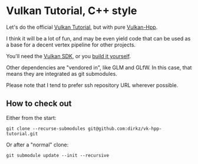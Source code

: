 # Vulkan Tutorial, C++ style

Let's do the official [Vulkan Tutorial](https://docs.vulkan.org/tutorial/latest/00_Introduction.html),
but with pure [Vulkan-Hpp](https://github.com/KhronosGroup/Vulkan-Hpp).

I think it will be a lot of fun, and may be even yield code that can be used as a base
for a decent vertex pipeline for other projects.

You'll need the [Vulkan SDK](https://vulkan.lunarg.com/sdk/home), or you
[build it yourself](https://github.com/dirkz/vulkan-sdk-builder).

Other dependencies are "vendored in", like GLM and GLfW. In this case, that means
they are integrated as git submodules.

Please note that I tend to prefer ssh repository URL wherever possible.

## How to check out

Either from the start:

```
git clone --recurse-submodules git@github.com:dirkz/vk-hpp-tutorial.git
```

Or after a "normal" clone:

```
git submodule update --init --recursive
```